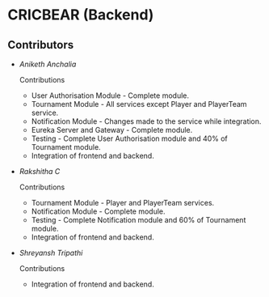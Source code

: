 # **CRICBEAR (Backend)**

## Contributors

- *Aniketh Anchalia*

    Contributions

    - User Authorisation Module - Complete module.
    - Tournament Module         - All services except Player and PlayerTeam service.
    - Notification Module       - Changes made to the service while integration. 
    - Eureka Server and Gateway - Complete module.
    - Testing                   - Complete User Authorisation module and 40% of Tournament module.
    - Integration of frontend and backend.

- *Rakshitha C*

    Contributions

    - Tournament Module         - Player and PlayerTeam services.
    - Notification Module       - Complete module. 
    - Testing                   - Complete Notification module and 60% of Tournament module.
    - Integration of frontend and backend.

- *Shreyansh Tripathi*

    Contributions

    - Integration of frontend and backend. 